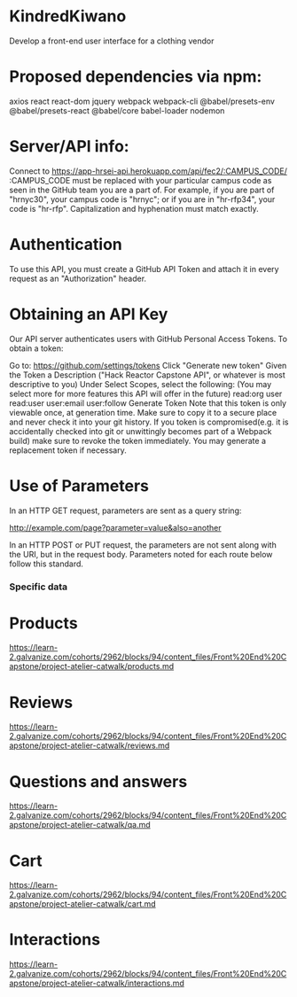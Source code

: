 # KindredKiwano
Develop a front-end user interface for a clothing vendor


# Proposed dependencies via npm:
axios
react
react-dom
jquery
webpack
webpack-cli
@babel/presets-env
@babel/presets-react
@babel/core
babel-loader
nodemon


# Server/API info:
Connect to https://app-hrsei-api.herokuapp.com/api/fec2/:CAMPUS_CODE/
:CAMPUS_CODE must be replaced with your particular campus code as seen in the GitHub team you are a part of. For example, if you are part of "hrnyc30", your campus code is "hrnyc"; or if you are in "hr-rfp34", your code is "hr-rfp". Capitalization and hyphenation must match exactly.


# Authentication
To use this API, you must create a GitHub API Token and attach it in every request as an "Authorization" header.


# Obtaining an API Key
Our API server authenticates users with GitHub Personal Access Tokens. To obtain a token:

Go to: https://github.com/settings/tokens
Click "Generate new token"
Given the Token a Description ("Hack Reactor Capstone API", or whatever is most descriptive to you)
Under Select Scopes, select the following: (You may select more for more features this API will offer in the future)
read:org
user
read:user
user:email
user:follow
Generate Token
Note that this token is only viewable once, at generation time. Make sure to copy it to a secure place and never check it into your git history.
If you token is compromised(e.g. it is accidentally checked into git or unwittingly becomes part of a Webpack build) make sure to revoke the token immediately. You may generate a replacement token if necessary.


# Use of Parameters
In an HTTP GET request, parameters are sent as a query string:

http://example.com/page?parameter=value&also=another

In an HTTP POST or PUT request, the parameters are not sent along with the URI, but in the request body. Parameters noted for each route below follow this standard.


### Specific data ###

# Products
https://learn-2.galvanize.com/cohorts/2962/blocks/94/content_files/Front%20End%20Capstone/project-atelier-catwalk/products.md

# Reviews
https://learn-2.galvanize.com/cohorts/2962/blocks/94/content_files/Front%20End%20Capstone/project-atelier-catwalk/reviews.md

# Questions and answers
https://learn-2.galvanize.com/cohorts/2962/blocks/94/content_files/Front%20End%20Capstone/project-atelier-catwalk/qa.md

# Cart
https://learn-2.galvanize.com/cohorts/2962/blocks/94/content_files/Front%20End%20Capstone/project-atelier-catwalk/cart.md

# Interactions
https://learn-2.galvanize.com/cohorts/2962/blocks/94/content_files/Front%20End%20Capstone/project-atelier-catwalk/interactions.md
